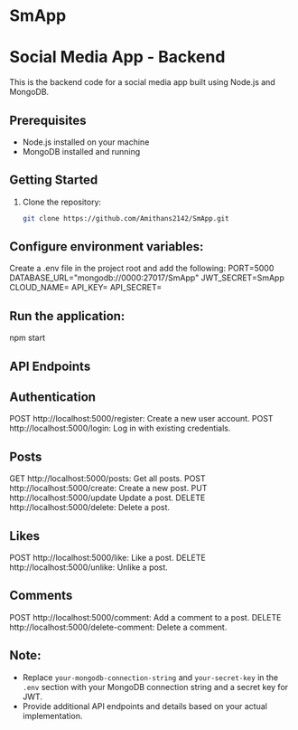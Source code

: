 # SmApp
# Social Media App - Backend

This is the backend code for a social media app built using Node.js and MongoDB.

## Prerequisites

- Node.js installed on your machine
- MongoDB installed and running

## Getting Started

1. Clone the repository:

   ```bash
   git clone https://github.com/Amithans2142/SmApp.git

## Configure environment variables:
Create a .env file in the project root and add the following:
PORT=5000
DATABASE_URL="mongodb://0000:27017/SmApp"
JWT_SECRET=SmApp
CLOUD_NAME=
API_KEY=
API_SECRET=

## Run the application:
npm start

## API Endpoints
## Authentication
POST http://localhost:5000/register: Create a new user account.
POST http://localhost:5000/login: Log in with existing credentials.
## Posts
GET http://localhost:5000/posts: Get all posts.
POST http://localhost:5000/create: Create a new post.
PUT http://localhost:5000/update Update a post.
DELETE http://localhost:5000/delete: Delete a post.
## Likes
POST http://localhost:5000/like: Like a post.
DELETE http://localhost:5000/unlike: Unlike a post.
## Comments
POST http://localhost:5000/comment: Add a comment to a post.
DELETE http://localhost:5000/delete-comment: Delete a comment.
  

## Note:
- Replace `your-mongodb-connection-string` and `your-secret-key` in the `.env` section with your MongoDB connection string and a secret key for JWT.
- Provide additional API endpoints and details based on your actual implementation.

